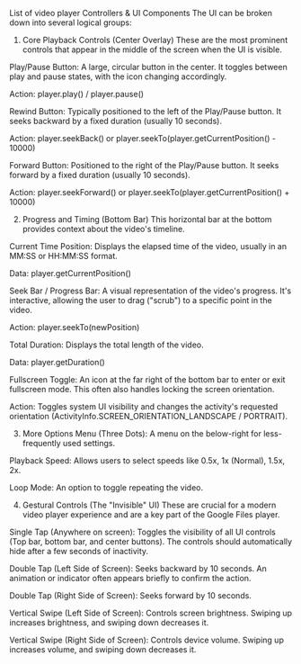 List of video player Controllers & UI Components
The UI can be broken down into several logical groups:

1. Core Playback Controls (Center Overlay)
   These are the most prominent controls that appear in the middle of the screen when the UI is visible.

Play/Pause Button: A large, circular button in the center. It toggles between play and pause states, with the icon changing accordingly.

Action: player.play() / player.pause()

Rewind Button: Typically positioned to the left of the Play/Pause button. It seeks backward by a fixed duration (usually 10 seconds).

Action: player.seekBack() or player.seekTo(player.getCurrentPosition() - 10000)

Forward Button: Positioned to the right of the Play/Pause button. It seeks forward by a fixed duration (usually 10 seconds).

Action: player.seekForward() or player.seekTo(player.getCurrentPosition() + 10000)

2. Progress and Timing (Bottom Bar)
   This horizontal bar at the bottom provides context about the video's timeline.

Current Time Position: Displays the elapsed time of the video, usually in an MM:SS or HH:MM:SS format.

Data: player.getCurrentPosition()

Seek Bar / Progress Bar: A visual representation of the video's progress. It's interactive, allowing the user to drag ("scrub") to a specific point in the video.

Action: player.seekTo(newPosition)

Total Duration: Displays the total length of the video.

Data: player.getDuration()

Fullscreen Toggle: An icon at the far right of the bottom bar to enter or exit fullscreen mode. This often also handles locking the screen orientation.

Action: Toggles system UI visibility and changes the activity's requested orientation (ActivityInfo.SCREEN_ORIENTATION_LANDSCAPE / PORTRAIT).


3. More Options Menu (Three Dots): A menu on the below-right for less-frequently used settings.

Playback Speed: Allows users to select speeds like 0.5x, 1x (Normal), 1.5x, 2x.

Loop Mode: An option to toggle repeating the video.


4. Gestural Controls (The "Invisible" UI)
   These are crucial for a modern video player experience and are a key part of the Google Files player.

Single Tap (Anywhere on screen): Toggles the visibility of all UI controls (Top bar, bottom bar, and center buttons). The controls should automatically hide after a few seconds of inactivity.

Double Tap (Left Side of Screen): Seeks backward by 10 seconds. An animation or indicator often appears briefly to confirm the action.

Double Tap (Right Side of Screen): Seeks forward by 10 seconds.

Vertical Swipe (Left Side of Screen): Controls screen brightness. Swiping up increases brightness, and swiping down decreases it.

Vertical Swipe (Right Side of Screen): Controls device volume. Swiping up increases volume, and swiping down decreases it.